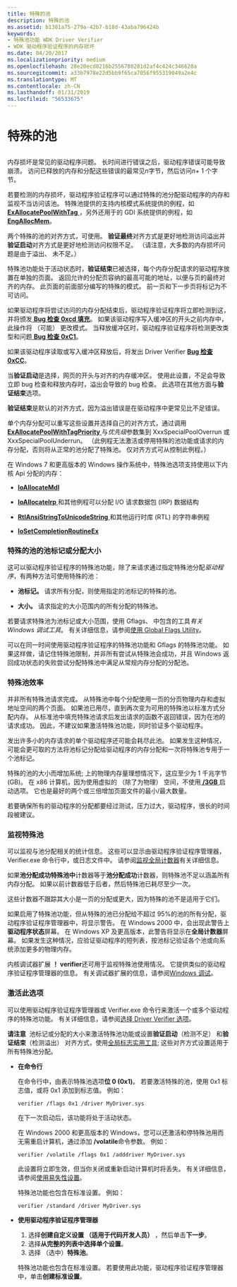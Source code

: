 ```yaml
---
title: 特殊的池
description: 特殊的池
ms.assetid: b1381a75-279a-42b7-b18d-43aba796424b
keywords:
- 特殊池功能 WDK Driver Verifier
- WDK 驱动程序验证程序的内存损坏
ms.date: 04/20/2017
ms.localizationpriority: medium
ms.openlocfilehash: 28e20ecd0216b2556780281d2af4c424c346628a
ms.sourcegitcommit: a33b7978e22d5bb9f65ca7056f955319049a2e4c
ms.translationtype: MT
ms.contentlocale: zh-CN
ms.lasthandoff: 01/31/2019
ms.locfileid: "56533675"
---
```

# <a name="special-pool"></a>特殊的池


## <span id="ddk_special_memory_pool_tools"></span><span id="DDK_SPECIAL_MEMORY_POOL_TOOLS"></span>


内存损坏是常见的驱动程序问题。 长时间进行错误之后，驱动程序错误可能导致崩溃。 访问已释放的内存和分配这些错误的最常见*n*字节，然后访问*n*+ 1 个字节。

若要检测的内存损坏，驱动程序验证程序可以通过特殊的池分配驱动程序的内存和监视不当访问该池。 特殊池提供的支持内核模式系统提供的例程，如[ **ExAllocatePoolWithTag** ](https://msdn.microsoft.com/library/windows/hardware/ff544520) ，另外还用于的 GDI 系统提供的例程，如[ **EngAllocMem**](https://msdn.microsoft.com/library/windows/hardware/ff564176)。

两个特殊的池的对齐方式，可使用。 **验证最终**对齐方式是更好地检测访问溢出并**验证启动**对齐方式是更好地检测访问权限不足。 （请注意，大多数的内存损坏问题是由于溢出、 未不足。）

特殊池功能处于活动状态时，**验证结束**已被选择，每个内存分配请求的驱动程序放置在单独的页面。 返回允许的分配页容纳的最高可能的地址，以便与页的最终对齐的内存。 此页面的前面部分编写的特殊的模式。 前一页和下一步页将标记为不可访问。

如果驱动程序将尝试访问的内存分配结束后，驱动程序验证程序将立即检测到这，并将颁发[ **Bug 检查 0xcd 填充**](https://msdn.microsoft.com/library/windows/hardware/ff560219)。 如果该驱动程序写入缓冲区的开头之前内存中，此操作将 （可能） 更改模式。 当释放缓冲区时，驱动程序验证程序将检测更改类型和问题[ **Bug 检查 0xC1**](https://msdn.microsoft.com/library/windows/hardware/ff560183)。

如果该驱动程序读取或写入缓冲区释放后，将发出 Driver Verifier [ **Bug 检查 0xCC**](https://msdn.microsoft.com/library/windows/hardware/ff560216)。

当**验证启动**是选择，网页的开头与对齐的内存缓冲区。 使用此设置，不足会导致立即 bug 检查和释放内存时，溢出会导致的 bug 检查。 此选项在其他方面与**验证结束**选项。

**验证结束**是默认的对齐方式，因为溢出错误是在驱动程序中更常见比不足错误。

单个内存分配可以重写这些设置并选择自己的对齐方式，通过调用[ **ExAllocatePoolWithTagPriority** ](https://msdn.microsoft.com/library/windows/hardware/ff544523)与*优先级*参数集到 XxxSpecialPoolOverrun 或 XxxSpecialPoolUnderrun。 （此例程无法激活或停用特殊的池功能或请求的内存分配，否则将从正常的池分配了特殊池。 仅对齐方式可从控制此例程。）

在 Windows 7 和更高版本的 Windows 操作系统中，特殊池选项支持使用以下内核 Api 分配的内存：

-   [**IoAllocateMdl**](https://msdn.microsoft.com/library/windows/hardware/ff548263)

-   [**IoAllocateIrp** ](https://msdn.microsoft.com/library/windows/hardware/ff548257)和其他例程可以分配 I/O 请求数据包 (IRP) 数据结构

-   [**RtlAnsiStringToUnicodeString** ](https://msdn.microsoft.com/library/windows/hardware/ff561729)和其他运行时库 (RTL) 的字符串例程

-   [**IoSetCompletionRoutineEx**](https://msdn.microsoft.com/library/windows/hardware/ff549686)

### <a name="span-idspecialpoolbypooltagorallocationsizespanspan-idspecialpoolbypooltagorallocationsizespanspecial-pool-by-pool-tag-or-allocation-size"></a><span id="special_pool_by_pool_tag_or_allocation_size"></span><span id="SPECIAL_POOL_BY_POOL_TAG_OR_ALLOCATION_SIZE"></span>特殊的池的池标记或分配大小

这可以驱动程序验证程序的特殊池功能，除了来请求通过指定特殊池分配*驱动程序*，有两种方法可使用特殊的池：

-   **池标记。** 请求所有分配，则使用指定的池标记的特殊的池。

-   **大小。** 请求指定的大小范围内的所有分配的特殊池。

若要请求特殊池为池标记或大小范围，使用 Gflags、 中包含的工具*有关 Windows 调试工具*。 有关详细信息，请参阅[使用 Global Flags Utility](using-the-global-flags-utility.md)。

可以在同一时间使用驱动程序验证程序的特殊池功能和 Gflags 的特殊池功能。 如果这样做，请记住特殊池限制，并非所有尝试从特殊池会成功，并且 Windows 返回成功状态的失败尝试分配特殊池中满足从常规内存分配的分配池。

### <a name="span-idspecialpoolefficiencyspanspan-idspecialpoolefficiencyspanspecial-pool-efficiency"></a><span id="special_pool_efficiency"></span><span id="SPECIAL_POOL_EFFICIENCY"></span>特殊池效率

并非所有特殊池请求完成。 从特殊池中每个分配使用一页的分页物理内存和虚拟地址空间的两个页面。 如果池已用尽，直到再次变为可用的特殊池以标准方式分配内存。 从标准池中填充特殊池请求后发出请求的函数不返回错误，因为在池的请求成功。 因此，不建议如果激活特殊池功能，同时验证多个驱动程序。

发出许多小的内存请求的单个驱动程序还可能会耗尽此池。 如果发生这种情况，可能会更可取的方法将池标记分配给驱动程序的内存分配和一次将特殊池专用于一个池标记。

特殊的池的大小而增加系统; 上的物理内存量理想情况下，这应至少为 1 千兆字节 (GB)。 在 x86 计算机，因为使用虚拟的 （除了为物理） 空间，不使用[ **/3GB** ](https://msdn.microsoft.com/library/windows/hardware/ff556232)启动选项。 它也是最好的两个或三倍增加页面文件的最小/最大数量。

若要确保所有的驱动程序的分配都要经过测试，压力过大，驱动程序，很长的时间段被建议。

### <a name="span-idmonitoringthespecialpoolspanspan-idmonitoringthespecialpoolspanmonitoring-the-special-pool"></a><span id="monitoring_the_special_pool"></span><span id="MONITORING_THE_SPECIAL_POOL"></span>监视特殊池

可以监视与池分配相关的统计信息。 这些可以显示由驱动程序验证程序管理器，Verifier.exe 命令行中，或日志文件中。 请参阅[监视全局计数器](monitoring-global-counters.md)有关详细信息。

如果**池分配成功特殊池中**计数器等于**池分配成功**计数器，则特殊池不足以涵盖所有内存分配。 如果以前计数器低于后者，然后特殊池已耗尽至少一次。

这些计数器不跟踪其大小是一页的分配或更大，因为特殊的池不是适用于它们。

如果启用了特殊池功能，但从特殊的池已分配给不超过 95%的池的所有分配，驱动程序验证程序管理器中，将显示警告。 在 Windows 2000 中，会出现此警告上**驱动程序状态**屏幕。 在 Windows XP 及更高版本，此警告将显示在**全局计数器**屏幕。 如果发生这种情况，应验证驱动程序的短列表，按池标记验证各个池或向系统添加更多的物理内存。

内核调试器扩展 **！ verifier**还可用于监视特殊池使用情况。 它提供类似的驱动程序验证程序管理器的信息。 有关调试器扩展的信息，请参阅[Windows 调试](https://msdn.microsoft.com/library/windows/hardware/ff551063)。

### <a name="span-idactivatingthisoptionspanspan-idactivatingthisoptionspanactivating-this-option"></a><span id="activating_this_option"></span><span id="ACTIVATING_THIS_OPTION"></span>激活此选项

可以使用驱动程序验证程序管理器或 Verifier.exe 命令行来激活一个或多个驱动程序的特殊池功能。 有关详细信息，请参阅[选择 Driver Verifier 选项](selecting-driver-verifier-options.md)。

**请注意**  池标记或分配的大小来激活特殊池功能或设置**验证启动**（检测不足） 和**验证结束**（检测溢出） 对齐方式，使用[全局标志实用工具](using-the-global-flags-utility.md); 这些对齐方式设置适用于所有特殊池分配。

 

-   **在命令行**

    在命令行中，由表示特殊池选项**位 0 (0x1)**。 若要激活特殊的池，使用 0x1 标志值，或将 0x1 添加到标志值。 例如：

    ```
    verifier /flags 0x1 /driver MyDriver.sys
    ```

    在下一次启动后，该功能将处于活动状态。

    在 Windows 2000 和更高版本的 Windows，您可以还激活和停特殊池用而无需重启计算机，通过添加 **/volatile**命令参数。 例如：

    ```
    verifier /volatile /flags 0x1 /adddriver MyDriver.sys
    ```

    此设置将立即生效，但当你关闭或重新启动计算机时将丢失。 有关详细信息，请参阅[使用易失性设置](using-volatile-settings.md)。

    特殊池功能也包含在标准设置。 例如：

    ```
    verifier /standard /driver MyDriver.sys
    ```

-   **使用驱动程序验证程序管理器**

    1.  选择**创建自定义设置 （适用于代码开发人员）** ，然后单击**下一步**。
    2.  选择**从完整的列表中选择单个设置**。
    3.  选择 （选中）**特殊池**。

    特殊池功能也包含在标准设置。 若要使用此功能，驱动程序验证程序管理器中，单击**创建标准设置**。

 

 





